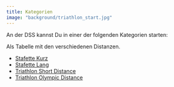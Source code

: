 ```yaml
---
title: Kategorien
image: "background/triathlon_start.jpg"
---
```


An der DSS kannst Du in einer der folgenden Kategorien starten:

Als Tabelle mit den verschiedenen Distanzen.

- [Stafette Kurz](/kategorien/stafette#stafette-kurz)
- [Stafette Lang](/kategorien/stafette#stafette-lang)
- [Triathlon Short Distance](/kategorien/triathlon#short-distance-triathlon)
- [Triathlon Olympic Distance](/kategorien/triathlon#olympic-distance-triathlon)
